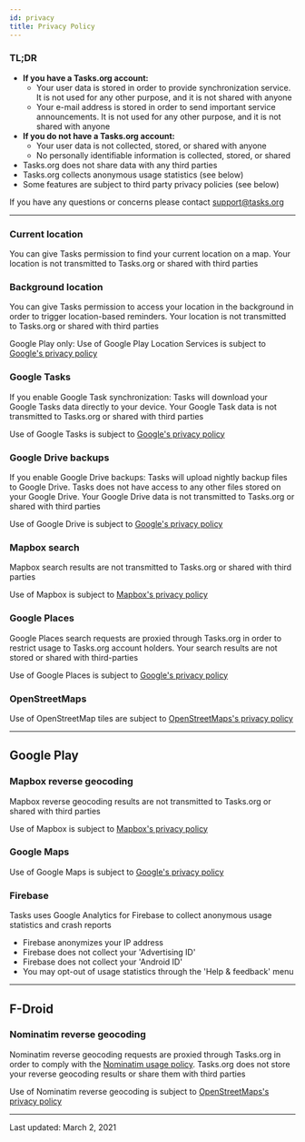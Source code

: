 ```yaml
---
id: privacy
title: Privacy Policy
---
```


### TL;DR

* **If you have a Tasks.org account:**
  * Your user data is stored in order to provide synchronization service. It is
    not used for any other purpose, and it is not shared with anyone
  * Your e-mail address is stored in order to send important service
    announcements. It is not used for any other purpose, and it is not shared
    with anyone
* **If you do not have a Tasks.org account:**
  * Your user data is not collected, stored, or shared with anyone
  * No personally identifiable information is collected, stored, or shared
* Tasks.org does not share data with any third parties
* Tasks.org collects anonymous usage statistics (see below)
* Some features are subject to third party privacy policies (see below)

If you have any questions or concerns please contact support@tasks.org

---

### Current location

You can give Tasks permission to find your current location on a map. Your
location is not transmitted to Tasks.org or shared with third parties

### Background location

You can give Tasks permission to access your location in the background in
order to trigger location-based reminders. Your location is not transmitted to
Tasks.org or shared with third parties

Google Play only: Use of Google Play Location Services is subject to [Google's
privacy policy](https://policies.google.com/privacy?hl=en-US)

### Google Tasks

If you enable Google Task synchronization: Tasks will download your Google
Tasks data directly to your device. Your Google Task data is not transmitted to
Tasks.org or shared with third parties

Use of Google Tasks is subject to [Google's privacy
policy](https://policies.google.com/privacy?hl=en-US)

### Google Drive backups

If you enable Google Drive backups: Tasks will upload nightly backup files to
Google Drive. Tasks does not have access to any other files stored on your
Google Drive. Your Google Drive data is not transmitted to Tasks.org or shared
with third parties

Use of Google Drive is subject to [Google's
privacy policy](https://policies.google.com/privacy?hl=en-US)

### Mapbox search

Mapbox search results are not transmitted to Tasks.org or shared with third
parties

Use of Mapbox is subject to [Mapbox's privacy
policy](https://www.mapbox.com/legal/privacy)

### Google Places

Google Places search requests are proxied through Tasks.org in order to
restrict usage to Tasks.org account holders. Your search results are not stored
or shared with third-parties

Use of Google Places is subject to [Google's privacy
policy](https://policies.google.com/privacy?hl=en-US)

### OpenStreetMaps

Use of OpenStreetMap tiles are subject to [OpenStreetMaps's privacy
policy](https://wiki.osmfoundation.org/wiki/Privacy_Policy)

---

## Google Play

### Mapbox reverse geocoding

Mapbox reverse geocoding results are not transmitted to Tasks.org or shared
with third parties

Use of Mapbox is subject to [Mapbox's privacy
policy](https://www.mapbox.com/legal/privacy)

### Google Maps

Use of Google Maps is subject to [Google's privacy
policy](https://policies.google.com/privacy?hl=en-US)

### Firebase

Tasks uses Google Analytics for Firebase to collect anonymous usage statistics
and crash reports

* Firebase anonymizes your IP address
* Firebase does not collect your 'Advertising ID'
* Firebase does not collect your 'Android ID'
* You may opt-out of usage statistics through the 'Help & feedback' menu

---

## F-Droid

### Nominatim reverse geocoding

Nominatim reverse geocoding requests are proxied through Tasks.org in order to
comply with the [Nominatim usage
policy](https://operations.osmfoundation.org/policies/nominatim/). Tasks.org
does not store your reverse geocoding results or share them with third parties

Use of Nominatim reverse geocoding is subject to [OpenStreetMaps's privacy
policy](https://wiki.osmfoundation.org/wiki/Privacy_Policy)

---

Last updated: March 2, 2021
